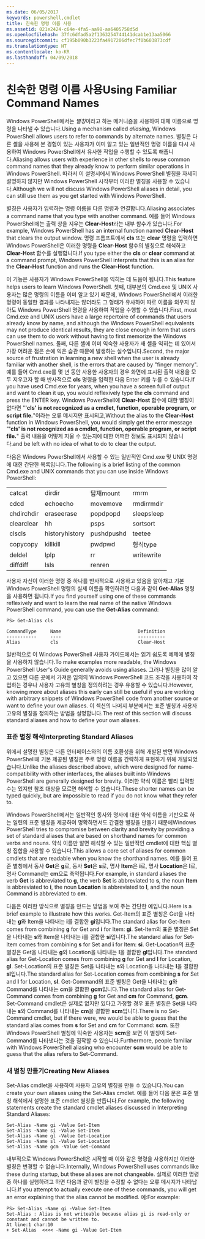 ```yaml
---
ms.date: 06/05/2017
keywords: powershell,cmdlet
title: 친숙한 명령 이름 사용
ms.assetid: 021e2424-c64e-4fa5-aa98-aa6405758d5d
ms.openlocfilehash: 37fc6dfad5a2f1363254744141dcab1e13aa5066
ms.sourcegitcommit: cf195b090b3223fa4917206dfec7f0b603873cdf
ms.translationtype: HT
ms.contentlocale: ko-KR
ms.lasthandoff: 04/09/2018
---
```

# <a name="using-familiar-command-names"></a><span data-ttu-id="67e98-103">친숙한 명령 이름 사용</span><span class="sxs-lookup"><span data-stu-id="67e98-103">Using Familiar Command Names</span></span>
<span data-ttu-id="67e98-104">Windows PowerShell에서는 *별칭*이라고 하는 메커니즘을 사용하여 대체 이름으로 명령을 나타낼 수 있습니다.</span><span class="sxs-lookup"><span data-stu-id="67e98-104">Using a mechanism called *aliasing*, Windows PowerShell allows users to refer to commands by alternate names.</span></span> <span data-ttu-id="67e98-105">별칭은 다른 셸을 사용해 본 경험이 있는 사용자가 이미 알고 있는 일반적인 명령 이름을 다시 사용하여 Windows PowerShell에서 유사한 작업을 수행할 수 있도록 해줍니다.</span><span class="sxs-lookup"><span data-stu-id="67e98-105">Aliasing allows users with experience in other shells to reuse common command names that they already know to perform similar operations in Windows PowerShell.</span></span> <span data-ttu-id="67e98-106">따라서 이 설명서에서 Windows PowerShell 별칭을 자세히 설명하지 않지만 Windows PowerShell 시작부터 이러한 별칭을 사용할 수 있습니다.</span><span class="sxs-lookup"><span data-stu-id="67e98-106">Although we will not discuss Windows PowerShell aliases in detail, you can still use them as you get started with Windows PowerShell.</span></span>

<span data-ttu-id="67e98-107">별칭은 사용자가 입력하는 명령 이름을 다른 명령과 연결합니다.</span><span class="sxs-lookup"><span data-stu-id="67e98-107">Aliasing associates a command name that you type with another command.</span></span> <span data-ttu-id="67e98-108">예를 들어 Windows PowerShell에는 출력 창을 지우는 **Clear-Host**라는 내부 함수가 있습니다.</span><span class="sxs-lookup"><span data-stu-id="67e98-108">For example, Windows PowerShell has an internal function named **Clear-Host** that clears the output window.</span></span> <span data-ttu-id="67e98-109">명령 프롬프트에서 **cls** 또는 **clear** 명령을 입력하면 Windows PowerShell은 이러한 명령을 **Clear-Host** 함수의 별칭으로 해석하고 **Clear-Host** 함수를 실행합니다.</span><span class="sxs-lookup"><span data-stu-id="67e98-109">If you type either the **cls** or **clear** command at a command prompt, Windows PowerShell interprets that this is an alias for the **Clear-Host** function and runs the **Clear-Host** function.</span></span>

<span data-ttu-id="67e98-110">이 기능은 사용자가 Windows PowerShell을 익히는 데 도움이 됩니다.</span><span class="sxs-lookup"><span data-stu-id="67e98-110">This feature helps users to learn Windows PowerShell.</span></span> <span data-ttu-id="67e98-111">첫째, 대부분의 Cmd.exe 및 UNIX 사용자는 많은 명령의 이름을 이미 알고 있기 때문에, Windows PowerShell에서 이러한 명령이 동일한 결과를 나타내지는 않더라도 그 형태가 유사하여 따로 이름을 외우지 않아도 Windows PowerShell 명령을 사용하여 작업을 수행할 수 있습니다.</span><span class="sxs-lookup"><span data-stu-id="67e98-111">First, most Cmd.exe and UNIX users have a large repertoire of commands that users already know by name, and although the Windows PowerShell equivalents may not produce identical results, they are close enough in form that users can use them to do work without having to first memorize the Windows PowerShell names.</span></span> <span data-ttu-id="67e98-112">둘째, 다른 셸에 이미 익숙한 사용자가 새 셸을 익히는 데 있어서 가장 어려운 점은 손에 익은 습관 때문에 발생하는 실수입니다.</span><span class="sxs-lookup"><span data-stu-id="67e98-112">Second, the major source of frustration in learning a new shell when the user is already familiar with another shell, is the errors that are caused by "finger memory".</span></span> <span data-ttu-id="67e98-113">예를 들어 Cmd.exe를 몇 년 동안 사용한 사용자의 경우 화면에 표시된 출력 내용을 모두 지우고자 할 때 반사적으로 **cls** 명령을 입력한 다음 Enter 키를 누를 수 있습니다.</span><span class="sxs-lookup"><span data-stu-id="67e98-113">If you have used Cmd.exe for years, when you have a screen full of output and want to clean it up, you would reflexively type the **cls** command and press the ENTER key.</span></span> <span data-ttu-id="67e98-114">Windows PowerShell에 **Clear-Host** 함수에 대한 별칭이 없다면 "**'cls' is not recognized as a cmdlet, function, operable program, or script file.**"이라는 오류 메시지만 표시되고,</span><span class="sxs-lookup"><span data-stu-id="67e98-114">Without the alias to the **Clear-Host** function in Windows PowerShell, you would simply get the error message "**'cls' is not recognized as a cmdlet, function, operable program, or script file.**"</span></span> <span data-ttu-id="67e98-115">출력 내용을 어떻게 지울 수 있는지에 대한 어떠한 정보도 표시되지 않습니다.</span><span class="sxs-lookup"><span data-stu-id="67e98-115">and be left with no idea of what to do to clear the output.</span></span>

<span data-ttu-id="67e98-116">다음은 Windows PowerShell에서 사용할 수 있는 일반적인 Cmd.exe 및 UNIX 명령에 대한 간단한 목록입니다.</span><span class="sxs-lookup"><span data-stu-id="67e98-116">The following is a brief listing of the common Cmd.exe and UNIX commands that you can use inside Windows PowerShell:</span></span>

|||||
|-|-|-|-|
|<span data-ttu-id="67e98-117">cat</span><span class="sxs-lookup"><span data-stu-id="67e98-117">cat</span></span>|<span data-ttu-id="67e98-118">dir</span><span class="sxs-lookup"><span data-stu-id="67e98-118">dir</span></span>|<span data-ttu-id="67e98-119">탑재</span><span class="sxs-lookup"><span data-stu-id="67e98-119">mount</span></span>|<span data-ttu-id="67e98-120">rm</span><span class="sxs-lookup"><span data-stu-id="67e98-120">rm</span></span>|
|<span data-ttu-id="67e98-121">cd</span><span class="sxs-lookup"><span data-stu-id="67e98-121">cd</span></span>|<span data-ttu-id="67e98-122">echo</span><span class="sxs-lookup"><span data-stu-id="67e98-122">echo</span></span>|<span data-ttu-id="67e98-123">move</span><span class="sxs-lookup"><span data-stu-id="67e98-123">move</span></span>|<span data-ttu-id="67e98-124">rmdir</span><span class="sxs-lookup"><span data-stu-id="67e98-124">rmdir</span></span>|
|<span data-ttu-id="67e98-125">chdir</span><span class="sxs-lookup"><span data-stu-id="67e98-125">chdir</span></span>|<span data-ttu-id="67e98-126">erase</span><span class="sxs-lookup"><span data-stu-id="67e98-126">erase</span></span>|<span data-ttu-id="67e98-127">popd</span><span class="sxs-lookup"><span data-stu-id="67e98-127">popd</span></span>|<span data-ttu-id="67e98-128">sleep</span><span class="sxs-lookup"><span data-stu-id="67e98-128">sleep</span></span>|
|<span data-ttu-id="67e98-129">clear</span><span class="sxs-lookup"><span data-stu-id="67e98-129">clear</span></span>|<span data-ttu-id="67e98-130">h</span><span class="sxs-lookup"><span data-stu-id="67e98-130">h</span></span>|<span data-ttu-id="67e98-131">ps</span><span class="sxs-lookup"><span data-stu-id="67e98-131">ps</span></span>|<span data-ttu-id="67e98-132">sort</span><span class="sxs-lookup"><span data-stu-id="67e98-132">sort</span></span>|
|<span data-ttu-id="67e98-133">cls</span><span class="sxs-lookup"><span data-stu-id="67e98-133">cls</span></span>|<span data-ttu-id="67e98-134">history</span><span class="sxs-lookup"><span data-stu-id="67e98-134">history</span></span>|<span data-ttu-id="67e98-135">pushd</span><span class="sxs-lookup"><span data-stu-id="67e98-135">pushd</span></span>|<span data-ttu-id="67e98-136">tee</span><span class="sxs-lookup"><span data-stu-id="67e98-136">tee</span></span>|
|<span data-ttu-id="67e98-137">copy</span><span class="sxs-lookup"><span data-stu-id="67e98-137">copy</span></span>|<span data-ttu-id="67e98-138">kill</span><span class="sxs-lookup"><span data-stu-id="67e98-138">kill</span></span>|<span data-ttu-id="67e98-139">pwd</span><span class="sxs-lookup"><span data-stu-id="67e98-139">pwd</span></span>|<span data-ttu-id="67e98-140">형식</span><span class="sxs-lookup"><span data-stu-id="67e98-140">type</span></span>|
|<span data-ttu-id="67e98-141">del</span><span class="sxs-lookup"><span data-stu-id="67e98-141">del</span></span>|<span data-ttu-id="67e98-142">lp</span><span class="sxs-lookup"><span data-stu-id="67e98-142">lp</span></span>|<span data-ttu-id="67e98-143">r</span><span class="sxs-lookup"><span data-stu-id="67e98-143">r</span></span>|<span data-ttu-id="67e98-144">write</span><span class="sxs-lookup"><span data-stu-id="67e98-144">write</span></span>|
|<span data-ttu-id="67e98-145">diff</span><span class="sxs-lookup"><span data-stu-id="67e98-145">diff</span></span>|<span data-ttu-id="67e98-146">ls</span><span class="sxs-lookup"><span data-stu-id="67e98-146">ls</span></span>|<span data-ttu-id="67e98-147">ren</span><span class="sxs-lookup"><span data-stu-id="67e98-147">ren</span></span>||

<span data-ttu-id="67e98-148">사용자 자신이 이러한 명령 중 하나를 반사적으로 사용하고 있음을 알아채고 기본 Windows PowerShell 명령의 실제 이름을 확인하려면 다음과 같이 **Get-Alias** 명령을 사용하면 됩니다.</span><span class="sxs-lookup"><span data-stu-id="67e98-148">If you find yourself using one of these commands reflexively and want to learn the real name of the native Windows PowerShell command, you can use the **Get-Alias** command:</span></span>

```
PS> Get-Alias cls

CommandType     Name                            Definition
-----------     ----                            ----------
Alias           cls                             Clear-Host
```

<span data-ttu-id="67e98-149">일반적으로 이 Windows PowerShell 사용자 가이드에서는 읽기 쉽도록 예제에 별칭을 사용하지 않습니다.</span><span class="sxs-lookup"><span data-stu-id="67e98-149">To make examples more readable, the Windows PowerShell User's Guide generally avoids using aliases.</span></span> <span data-ttu-id="67e98-150">그러나 별칭을 많이 알고 있으면 다른 곳에서 가져온 임의의 Windows PowerShell 코드 조각을 사용하여 작업하는 경우나 사용자 고유의 별칭을 정의하려는 경우 유용할 수 있습니다.</span><span class="sxs-lookup"><span data-stu-id="67e98-150">However, knowing more about aliases this early can still be useful if you are working with arbitrary snippets of Windows PowerShell code from another source or want to define your own aliases.</span></span> <span data-ttu-id="67e98-151">이 섹션의 나머지 부분에서는 표준 별칭과 사용자 고유의 별칭을 정의하는 방법을 설명합니다.</span><span class="sxs-lookup"><span data-stu-id="67e98-151">The rest of this section will discuss standard aliases and how to define your own aliases.</span></span>

### <a name="interpreting-standard-aliases"></a><span data-ttu-id="67e98-152">표준 별칭 해석</span><span class="sxs-lookup"><span data-stu-id="67e98-152">Interpreting Standard Aliases</span></span>
<span data-ttu-id="67e98-153">위에서 설명한 별칭은 다른 인터페이스와의 이름 호환성을 위해 개발된 반면 Windows PowerShell에 기본 제공된 별칭은 주로 명령 이름을 간략하게 표현하기 위해 개발되었습니다.</span><span class="sxs-lookup"><span data-stu-id="67e98-153">Unlike the aliases described above, which were designed for name-compatibility with other interfaces, the aliases built into Windows PowerShell are generally designed for brevity.</span></span> <span data-ttu-id="67e98-154">이러한 약식 이름은 빨리 입력할 수는 있지만 참조 대상을 모르면 해석할 수 없습니다.</span><span class="sxs-lookup"><span data-stu-id="67e98-154">These shorter names can be typed quickly, but are impossible to read if you do not know what they refer to.</span></span>

<span data-ttu-id="67e98-155">Windows PowerShell에서는 일반적인 동사와 명사에 대한 약식 이름을 기반으로 하는 일련의 표준 별칭을 제공하여 명확하면서도 간결한 별칭을 만들기 때문에</span><span class="sxs-lookup"><span data-stu-id="67e98-155">Windows PowerShell tries to compromise between clarity and brevity by providing a set of standard aliases that are based on shorthand names for common verbs and nouns.</span></span> <span data-ttu-id="67e98-156">약식 이름만 알면 해석할 수 있는 일반적인 cmdlet에 대한 핵심 별칭 집합을 사용할 수 있습니다.</span><span class="sxs-lookup"><span data-stu-id="67e98-156">This allows a core set of aliases for common cmdlets that are readable when you know the shorthand names.</span></span> <span data-ttu-id="67e98-157">예를 들어 표준 별칭에서 동사 **Get**은 **g**로, 동사 **Set**은 **s**로, 명사 **Item**은 **i**로, 명사 **Location**은 **l**로, 명사 Command는 **cm**으로 축약됩니다.</span><span class="sxs-lookup"><span data-stu-id="67e98-157">For example, in standard aliases the verb **Get** is abbreviated to **g**, the verb **Set** is abbreviated to **s**, the noun **Item** is abbreviated to **i**, the noun **Location** is abbreviated to **l**, and the noun Command is abbreviated to **cm**.</span></span>

<span data-ttu-id="67e98-158">다음은 이러한 방식으로 별칭을 만드는 방법을 보여 주는 간단한 예입니다.</span><span class="sxs-lookup"><span data-stu-id="67e98-158">Here is a brief example to illustrate how this works.</span></span> <span data-ttu-id="67e98-159">Get-Item의 표준 별칭은 Get을 나타내는 **g**와 Item을 나타내는 **i**를 결합한 **gi**입니다.</span><span class="sxs-lookup"><span data-stu-id="67e98-159">The standard alias for Get-Item comes from combining **g** for Get and **i** for Item: **gi**.</span></span> <span data-ttu-id="67e98-160">Set-Item의 표준 별칭은 Set을 나타내는 **s**와 Item을 나타내는 **i**를 결합한 **si**입니다.</span><span class="sxs-lookup"><span data-stu-id="67e98-160">The standard alias for Set-Item comes from combining **s** for Set and **i** for Item: **si**.</span></span> <span data-ttu-id="67e98-161">Get-Location의 표준 별칭은 Get을 나타내는 **g**와 Location을 나타내는 **l**을 결합한 **gl**입니다.</span><span class="sxs-lookup"><span data-stu-id="67e98-161">The standard alias for Get-Location comes from combining **g** for Get and **l** for Location, **gl**.</span></span> <span data-ttu-id="67e98-162">Set-Location의 표준 별칭은 Set을 나타내는 **s**와 Location을 나타내는 **l**을 결합한 **sl**입니다.</span><span class="sxs-lookup"><span data-stu-id="67e98-162">The standard alias for Set-Location comes from combining **s** for Set and **l** for Location, **sl**.</span></span> <span data-ttu-id="67e98-163">Get-Command의 표준 별칭은 Get을 나타내는 **g**와 Command를 나타내는 **cm**을 결합한 **gcm**입니다.</span><span class="sxs-lookup"><span data-stu-id="67e98-163">The standard alias for Get-Command comes from combining **g** for Get and **cm** for Command, **gcm**.</span></span> <span data-ttu-id="67e98-164">Set-Command cmdlet은 실제로 없지만 있다고 가정할 경우 표준 별칭은 Set을 나타내는 **s**와 Command를 나타내는 **cm**을 결합한 **scm**입니다.</span><span class="sxs-lookup"><span data-stu-id="67e98-164">There is no Set-Command cmdlet, but if there were, we would be able to guess that the standard alias comes from **s** for Set and **cm** for Command: **scm**.</span></span> <span data-ttu-id="67e98-165">또한 Windows PowerShell 별칭에 익숙한 사용자는 **scm**을 보면 이 별칭이 Set-Command를 나타낸다는 것을 짐작할 수 있습니다.</span><span class="sxs-lookup"><span data-stu-id="67e98-165">Furthermore, people familiar with Windows PowerShell aliasing who encounter **scm** would be able to guess that the alias refers to Set-Command.</span></span>

### <a name="creating-new-aliases"></a><span data-ttu-id="67e98-166">새 별칭 만들기</span><span class="sxs-lookup"><span data-stu-id="67e98-166">Creating New Aliases</span></span>
<span data-ttu-id="67e98-167">Set-Alias cmdlet을 사용하여 사용자 고유의 별칭을 만들 수 있습니다.</span><span class="sxs-lookup"><span data-stu-id="67e98-167">You can create your own aliases using the Set-Alias cmdlet.</span></span> <span data-ttu-id="67e98-168">예를 들어 다음 문은 표준 별칭 해석에서 설명한 표준 cmdlet 별칭을 만듭니다.</span><span class="sxs-lookup"><span data-stu-id="67e98-168">For example, the following statements create the standard cmdlet aliases discussed in Interpreting Standard Aliases:</span></span>

```
Set-Alias -Name gi -Value Get-Item
Set-Alias -Name si -Value Set-Item
Set-Alias -Name gl -Value Get-Location
Set-Alias -Name sl -Value Set-Location
Set-Alias -Name gcm -Value Get-Command
```

<span data-ttu-id="67e98-169">내부적으로 Windows PowerShell은 시작할 때 이와 같은 명령을 사용하지만 이러한 별칭은 변경할 수 없습니다.</span><span class="sxs-lookup"><span data-stu-id="67e98-169">Internally, Windows PowerShell uses commands like these during startup, but these aliases are not changeable.</span></span> <span data-ttu-id="67e98-170">실제로 이러한 명령 중 하나를 실행하려고 하면 다음과 같이 별칭을 수정할 수 없다는 오류 메시지가 나타납니다.</span><span class="sxs-lookup"><span data-stu-id="67e98-170">If you attempt to actually execute one of these commands, you will get an error explaining that the alias cannot be modified.</span></span> <span data-ttu-id="67e98-171">예:</span><span class="sxs-lookup"><span data-stu-id="67e98-171">For example:</span></span>

```
PS> Set-Alias -Name gi -Value Get-Item
Set-Alias : Alias is not writeable because alias gi is read-only or constant and cannot be written to.
At line:1 char:10
+ Set-Alias  <<<< -Name gi -Value Get-Item
```